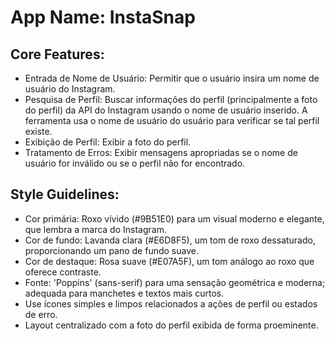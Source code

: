 # **App Name**: InstaSnap

## Core Features:

- Entrada de Nome de Usuário: Permitir que o usuário insira um nome de usuário do Instagram.
- Pesquisa de Perfil: Buscar informações do perfil (principalmente a foto do perfil) da API do Instagram usando o nome de usuário inserido. A ferramenta usa o nome de usuário do usuário para verificar se tal perfil existe.
- Exibição de Perfil: Exibir a foto do perfil.
- Tratamento de Erros: Exibir mensagens apropriadas se o nome de usuário for inválido ou se o perfil não for encontrado.

## Style Guidelines:

- Cor primária: Roxo vívido (#9B51E0) para um visual moderno e elegante, que lembra a marca do Instagram.
- Cor de fundo: Lavanda clara (#E6D8F5), um tom de roxo dessaturado, proporcionando um pano de fundo suave.
- Cor de destaque: Rosa suave (#E07A5F), um tom análogo ao roxo que oferece contraste.
- Fonte: 'Poppins' (sans-serif) para uma sensação geométrica e moderna; adequada para manchetes e textos mais curtos.
- Use ícones simples e limpos relacionados a ações de perfil ou estados de erro.
- Layout centralizado com a foto do perfil exibida de forma proeminente.